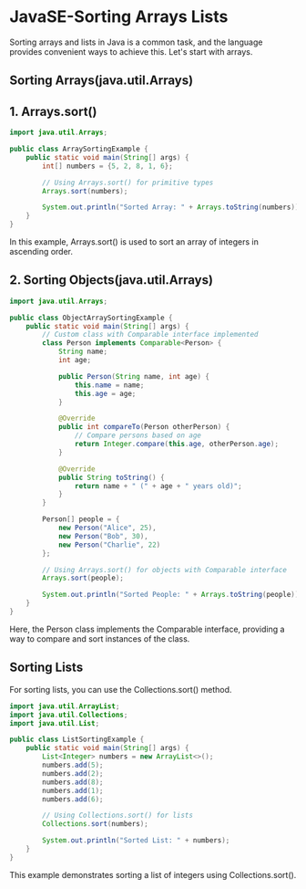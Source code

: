 # JavaSE-Sorting Arrays Lists

Sorting arrays and lists in Java is a common task, and the language provides convenient ways to achieve this. Let's start with arrays.

## Sorting Arrays(java.util.Arrays)

## 1. Arrays.sort()

```java
import java.util.Arrays;

public class ArraySortingExample {
    public static void main(String[] args) {
        int[] numbers = {5, 2, 8, 1, 6};

        // Using Arrays.sort() for primitive types
        Arrays.sort(numbers);

        System.out.println("Sorted Array: " + Arrays.toString(numbers));
    }
}
```

In this example, Arrays.sort() is used to sort an array of integers in ascending order.

## 2. Sorting Objects(java.util.Arrays)

```java
import java.util.Arrays;

public class ObjectArraySortingExample {
    public static void main(String[] args) {
        // Custom class with Comparable interface implemented
        class Person implements Comparable<Person> {
            String name;
            int age;

            public Person(String name, int age) {
                this.name = name;
                this.age = age;
            }

            @Override
            public int compareTo(Person otherPerson) {
                // Compare persons based on age
                return Integer.compare(this.age, otherPerson.age);
            }

            @Override
            public String toString() {
                return name + " (" + age + " years old)";
            }
        }

        Person[] people = {
            new Person("Alice", 25),
            new Person("Bob", 30),
            new Person("Charlie", 22)
        };

        // Using Arrays.sort() for objects with Comparable interface
        Arrays.sort(people);

        System.out.println("Sorted People: " + Arrays.toString(people));
    }
}
```

Here, the Person class implements the Comparable interface, providing a way to compare and sort instances of the class.

## Sorting Lists
For sorting lists, you can use the Collections.sort() method.

```java
import java.util.ArrayList;
import java.util.Collections;
import java.util.List;

public class ListSortingExample {
    public static void main(String[] args) {
        List<Integer> numbers = new ArrayList<>();
        numbers.add(5);
        numbers.add(2);
        numbers.add(8);
        numbers.add(1);
        numbers.add(6);

        // Using Collections.sort() for lists
        Collections.sort(numbers);

        System.out.println("Sorted List: " + numbers);
    }
}
```

This example demonstrates sorting a list of integers using Collections.sort().



